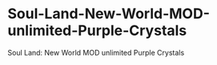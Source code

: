 # Soul-Land-New-World-MOD-unlimited-Purple-Crystals
Soul Land: New World MOD unlimited Purple Crystals
